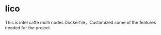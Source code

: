 # lico
This is intel caffe multi nodes Dockerfile，Customized some of the features needed for the project

